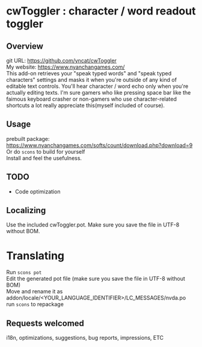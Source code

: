 # cwToggler : character / word readout toggler  
## Overview  
git URL: https://github.com/yncat/cwToggler  
My website: https://www.nyanchangames.com/  
This add-on retrieves your "speak typed words" and "speak typed characters" settings and masks it when you're outside of any kind of editable text controls. You'll hear character / word echo only when you're actually editing texts. I'm sure gamers who like pressing space bar like the faimous keyboard crasher or non-gamers who use character-related shortcuts a lot really appreciate this(myself included of course).  
  
## Usage  
prebuilt package: https://www.nyanchangames.com/softs/count/download.php?download=9  
Or do `scons` to build for yourself  
Install and feel the usefulness.  
  
## TODO  
* Code optimization  
  
## Localizing  
Use the included cwToggler.pot. Make sure you save the file in UTF-8 without BOM.  
  
# Translating  
Run `scons pot`  
Edit the generated pot file (make sure you save the file in UTF-8 without BOM)  
Move and rename it as addon/locale/<YOUR_LANGUAGE_IDENTIFIER>/LC_MESSAGES/nvda.po  
run `scons` to repackage  
  
## Requests welcomed  
i18n, optimizations, suggestions, bug reports, impressions, ETC  

